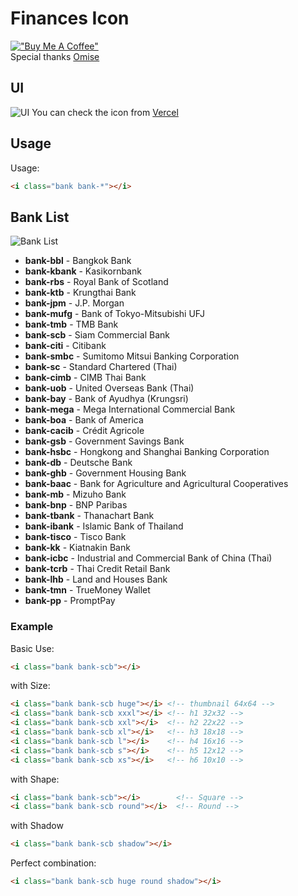 # Finances Icon
[!["Buy Me A Coffee"](https://www.buymeacoffee.com/assets/img/custom_images/orange_img.png)](https://www.buymeacoffee.com/aomdev)<br/>
Special thanks <a href="https://github.com/omise/banks-logo">Omise</a>

## UI
![UI](https://i.imgur.com/dbQFODo.png)
You can check the icon from [Vercel](https://vercel-thai-banks-icon.vercel.app/)

## Usage
Usage:
```html
<i class="bank bank-*"></i>
```

## Bank List
![Bank List](https://i.imgur.com/lZnWsLN.png)
- **bank-bbl** - Bangkok Bank
- **bank-kbank** - Kasikornbank
- **bank-rbs** - Royal Bank of Scotland
- **bank-ktb** - Krungthai Bank
- **bank-jpm** - J.P. Morgan
- **bank-mufg** - Bank of Tokyo-Mitsubishi UFJ
- **bank-tmb** - TMB Bank
- **bank-scb** - Siam Commercial Bank
- **bank-citi** - Citibank
- **bank-smbc** - Sumitomo Mitsui Banking Corporation
- **bank-sc** - Standard Chartered (Thai)
- **bank-cimb** - CIMB Thai Bank
- **bank-uob** - United Overseas Bank (Thai)
- **bank-bay** - Bank of Ayudhya (Krungsri)
- **bank-mega** - Mega International Commercial Bank
- **bank-boa** - Bank of America
- **bank-cacib** - Crédit Agricole
- **bank-gsb** - Government Savings Bank
- **bank-hsbc** - Hongkong and Shanghai Banking Corporation
- **bank-db** - Deutsche Bank
- **bank-ghb** - Government Housing Bank
- **bank-baac** - Bank for Agriculture and Agricultural Cooperatives
- **bank-mb** - Mizuho Bank
- **bank-bnp** - BNP Paribas
- **bank-tbank** - Thanachart Bank
- **bank-ibank** - Islamic Bank of Thailand
- **bank-tisco** - Tisco Bank
- **bank-kk** - Kiatnakin Bank
- **bank-icbc** - Industrial and Commercial Bank of China (Thai)
- **bank-tcrb** - Thai Credit Retail Bank
- **bank-lhb** - Land and Houses Bank
- **bank-tmn** - TrueMoney Wallet
- **bank-pp** - PromptPay

### Example
Basic Use:
```html
<i class="bank bank-scb"></i>
```
with Size:
```html
<i class="bank bank-scb huge"></i> <!-- thumbnail 64x64 -->
<i class="bank bank-scb xxxl"></i> <!-- h1 32x32 -->
<i class="bank bank-scb xxl"></i>  <!-- h2 22x22 -->
<i class="bank bank-scb xl"></i>   <!-- h3 18x18 -->
<i class="bank bank-scb l"></i>    <!-- h4 16x16 -->
<i class="bank bank-scb s"></i>    <!-- h5 12x12 -->
<i class="bank bank-scb xs"></i>   <!-- h6 10x10 -->
```
with Shape:
```html
<i class="bank bank-scb"></i>        <!-- Square -->
<i class="bank bank-scb round"></i>  <!-- Round -->
```
with Shadow
```html
<i class="bank bank-scb shadow"></i>
```
Perfect combination:
```html
<i class="bank bank-scb huge round shadow"></i>
```
